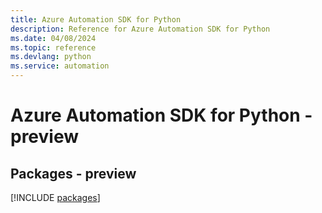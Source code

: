 ```yaml
---
title: Azure Automation SDK for Python
description: Reference for Azure Automation SDK for Python
ms.date: 04/08/2024
ms.topic: reference
ms.devlang: python
ms.service: automation
---
```

# Azure Automation SDK for Python - preview
## Packages - preview
[!INCLUDE [packages](automation-index.md)]
